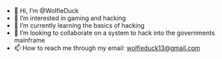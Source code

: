 - 👋 Hi, I’m @WolfieDuck
- 👀 I’m interested in gaming and hacking
- 🌱 I’m currently learning the basics of hacking
- 💞️ I’m looking to collaborate on a system to hack into the governments mainframe
- 📫 How to reach me through my email: wolfieduck13@gmail.com

<!---
WolfieDuck/WolfieDuck is a ✨ special ✨ repository because its `README.md` (this file) appears on your GitHub profile.
You can click the Preview link to take a look at your changes.
--->
